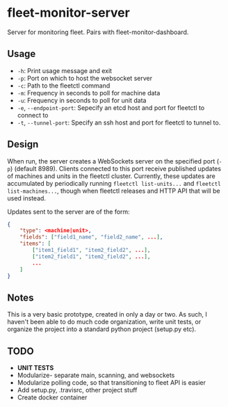 fleet-monitor-server
====================

Server for monitoring fleet. Pairs with fleet-monitor-dashboard.

Usage
-----

- `-h`: Print usage message and exit
- `-p`: Port on which to host the websocket server
- `-c`: Path to the fleetctl command
- `-m`: Frequency in seconds to poll for machine data
- `-u`: Frequency in seconds to poll for unit data
- `-e`, `--endpoint-port`: Sepecify an etcd host and port for fleetctl to
	connect to
- `-t`, `--tunnel-port`: Specify an ssh host and port for fleetctl to tunnel
	to.

Design
------

When run, the server creates a WebSockets server on the specified port (`-p`)
(default 8989). Clients connected to this port receive published updates of
machines and units in the fleetctl cluster. Currently, these updates are
accumulated by periodically running `fleetctl list-units...` and
`fleetctl list-machines...`, though when fleetctl releases and HTTP API that
will be used instead.

Updates sent to the server are of the form:

```json
{
	"type": <machine|unit>,
	"fields": ["field1_name", "field2_name", ...],
	"items": [
		["item1_field1", "item2_field2", ...],
		["item2_field1", "item2_field2", ...],
		...
	]
}
```

Notes
-----

This is a very basic prototype, created in only a day or two. As such, I
haven't been able to do much code organization, write unit tests, or organize
the project into a standard python project (setup.py etc).

TODO
----

- **UNIT TESTS**
- Modularize- separate main, scanning, and websockets
- Modularize polling code, so that transitioning to fleet API is easier
- Add setup.py, .travisrc, other project stuff
- Create docker container
